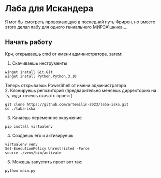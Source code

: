 # Лаба для Искандера
Я мог бы смотреть провожающую в последний путь Фрирен, но вместо этого делал лабу для одного гениального МИРЭА'шника....

## Начать работу
Крч, открываешь cmd от имени администратора, затем:
1. Скачиваешь инструменты
```
winget install Git.Git
winget install Python.Python.3.10
```
Теперь открываешь PowerShell от имени администратора  
2. Клонируешь репозиторий (предварительно меняешь дирректорию на ту, куда хочешь скачать проект)
```
git clone https://github.com/artemilin-2023/laba-iska.git
cd ./laba-iska
```
3. Качаешь переменное окружение
```
pip install virtualenv
```
4. Создаешь его и активируешь
```
virtualenv venv
Set-ExecutionPolicy Unrestricted -Force
source ./venv/bin/activate
```
5. Можешь запустить проет вот так:
```
python main.py
```

